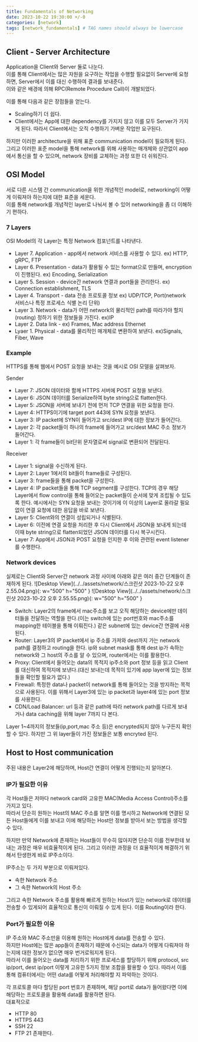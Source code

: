 ```yaml
---
title: Fundamentals of Networking
date: 2023-10-22 19:30:00 +/-0
categories: [network]
tags: [network_fundamentals] # TAG names should always be lowercase
---
```


## Client - Server Architecture

Application을 Client와 Server 둘로 나눈다.  
이를 통해 Client에서는 많은 자원을 요구하는 작업을 수행할 필요없이 Server에 요청하면, Server에서 이를 대신 수행하여 결과를 보내준다.  
이와 같은 배경에 의해 RPC(Remote Procedure Call)이 개발되었다.

이를 통해 다음과 같은 장점들을 얻는다.

- Scaling하기 더 쉽다.
- Client에서는 App에 대한 dependency를 가지지 않고 이를 모두 Server가 가지게 된다. 따라서 Client에서는 오직 수행하기 가벼운 작업만 요구된다.

하지만 이러한 architecture을 위해 표준 communication model이 필요하게 된다.  
그리고 이러한 표준 model을 통해 network를 위해 사용하는 매개체와 상관없이 app에서 통신을 할 수 있으며, network 장비를 교체하는 과정 또한 더 쉬워진다.

## OSI Model

서로 다른 시스템 간 communication을 위한 개념적인 model로, networking이 어떻게 이뤄져야 하는지에 대한 표준을 세운다.  
이를 통해 network를 개념적인 layer로 나눠서 볼 수 있어 networking을 좀 더 이해하기 편하다.

### 7 Layers

OSI Model의 각 Layer는 특정 Network 컴포넌트를 나타낸다.

- Layer 7. Application - app에서 network 서비스를 사용할 수 있다. ex) HTTP, gRPC, FTP
- Layer 6. Presentation - data가 활용될 수 있는 format으로 만들며, encryption이 진행된다. ex) Encoding, Serialization
- Layer 5. Session - device간 network 연결과 port들을 관리한다. ex) Connection establishment, TLS
- Layer 4. Transport - data 전송 프로토콜 정보 ex) UDP/TCP, Port(network 서비스나 특정 프로세스 식별 논리 단위)
- Layer 3. Network - data가 어떤 network의 물리적인 path를 따라가야 할지(routing) 정하기 위한 정보들을 가진다. ex)IP
- Layer 2. Data link - ex) Frames, Mac address Ethernet
- Lyaer 1. Physical - data를 물리적인 매개체로 변환하여 보낸다. ex)Signals, Fiber, Wave

### Example

HTTPS를 통해 웹에서 POST 요청을 보내는 것을 예시로 OSI 모델을 살펴보자.

Sender

- Layer 7: JSON 데이터와 함께 HTTPS 서버에 POST 요청을 보낸다.
- Layer 6: JSON 데이터를 Serialize하여 byte string으로 flatten한다.
- Layer 5: JSON을 서버에 보내기 전에 먼저 TCP 연결을 위한 요청을 한다.
- Layer 4: HTTPS이기에 target port 443에 SYN 요청을 보낸다.
- Layer 3: IP packet에 SYN이 들어가고 src/dest IP에 대한 정보가 들어간다.
- Layer 2: 각 packet들이 하나의 frame에 들어가고 src/dest MAC 주소 정보가 들어간다.
- Layer 1: 각 frame들이 bit단위 문자열로써 signal로 변환되어 전달된다.

Receiver

- Layer 1: signal을 수신하게 된다.
- Layer 2: Layer 1에서의 bit들이 frame들로 구성된다.
- Layer 3: frame들을 통해 packet을 구성한다.
- Layer 4: IP packet들을 통해 TCP segment를 구성한다. TCP의 경우 해당 Layer에서 flow control을 통해 들어오는 packet들이 순서에 맞게 조립될 수 있도록 한다. 예시에서는 SYN 요청을 보내는 것이기에 이 이상의 Layer로 올라갈 필요없이 연결 요청에 대한 응답을 바로 보낸다.
- Layer 5: Client와의 연결이 성립되거나 식별된다.
- Layer 6: 이전에 연결 요청을 처리한 후 다시 Client에서 JSON을 보내게 되는데 이때 byte string으로 flatten되었던 JSON 데이터를 다시 복구시킨다.
- Layer 7: App에서 JSON과 POST 요청을 인지한 후 이와 관련된 event listener를 수행한다.

### Network devices

실제로는 Client와 Server간 network 과정 사이에 아래와 같은 여러 중간 단계들이 존재하게 된다.
![Desktop View](../../assets/network/스크린샷 2023-10-22 오후 2.55.04.png){: w="500" h="500" }
![Desktop View](../../assets/network/스크린샷 2023-10-22 오후 2.55.55.png){: w="500" h="500" }

- Switch: Layer2의 frame에서 mac주소를 보고 오직 해당하는 device에만 데이터들을 전달하는 역할을 한다.(이는 switch에 있는 port번호와 mac주소를 mapping한 테이블을 통해 이뤄진다.) 같은 subnet에 있는 device간 연결에 사용된다.
- Router: Layer3의 IP packet에서 ip 주소를 가져와 dest까지 가는 network path를 결정하고 routing을 한다. ip와 subnet mask를 통해 dest ip가 속하는 network와 그 host의 주소를 알 수 있으며, router에서는 이를 활용한다.
- Proxy: Client에서 들어오는 data의 목적지 ip주소와 port 정보 등을 읽고 Client를 대신하여 목적지에 보낸다.(대신 보내는데 목적이 있기에 app layer에 있는 정보들을 확인할 필요가 없다.)
- Firewall: 특정한 data나 packet이 network를 통해 들어오는 것을 방지하는 목적으로 사용된다. 이를 위해서 Layer3에 있는 ip packet과 layer4에 있는 port 정보를 사용한다.
- CDN/Load Balancer: url 등과 같은 path에 따라 network path를 다르게 보내거나 data caching을 위해 layer 7까지 다 본다.

Layer 1~4까지의 정보들(ip,port,mac 주소 등)은 encrypted되지 않아 누구든지 확인할 수 있다. 하지만 그 위 layer들이 가진 정보들은 보통 encryted 된다.

## Host to Host communication

주된 내용은 Layer2에 해당하며, Host간 연결이 어떻게 진행되는지 알아본다.

### IP가 필요한 이유

각 Host들은 저마다 network card와 고유한 MAC(Media Access Control)주소를 가지고 있다.  
따라서 단순히 원하는 Host의 MAC 주소를 알면 이를 명시하고 Network에 연결된 모든 Host들에게 이를 보내고 이에 해당하는 Host만 정보를 받아서 보는 방법을 생각할 수 있다.

하지만 만약 Network에 존재하는 Host들이 무수히 많아지면 단순히 이를 전부한테 보내는 과정은 매우 비효율적이게 된다. 그리고 이러한 과정을 더 효율적이게 해결하기 위해서 탄생한게 바로 IP주소이다.

IP주소는 두 가지 부분으로 이뤄져있다.

- 속한 Network 주소
- 그 속한 Network의 Host 주소

그리고 속한 Network 주소를 활용해 빠르게 원하는 Host가 있는 network로 데이터를 전송할 수 있게되어 효율적으로 통신이 이뤄질 수 있게 된다. 이를 Routing이라 한다.

### Port가 필요한 이유

IP 주소와 MAC 주소만을 이용해 원하는 Host에게 data를 전송할 수 있다.  
하지만 Host에는 많은 app들이 존재하기 때문에 수신되는 data가 어떻게 다뤄져야 하는지에 대한 정보가 없으면 매우 번거로워지게 된다.  
따라서 이를 들어오는 data를 처리하기 위한 프로세스를 할당하기 위해 protocol, src ip/port, dest ip/port 이렇게 고유한 5가지 정보 조합을 활용할 수 있다.
따라서 이를 통해 컴퓨터에서는 어떤 data를 어떻게 처리해야할 지 파악하는 것이다.

각 프로토콜 마다 할당된 port 번호가 존재하며, 해당 port로 data가 들어왔다면 이에 해당하는 프로토콜을 활용해 data를 활용하면 된다.  
대표적으로

- HTTP 80
- HTTPS 443
- SSH 22
- FTP 21
  존재한다.
